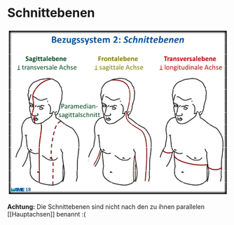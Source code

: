 # Schnittebenen

![](attachments/Schnittebenen%20des%20Menschen.png)

**Achtung:** Die Schnittebenen sind nicht nach den zu ihnen parallelen [[Hauptachsen]] benannt :(
